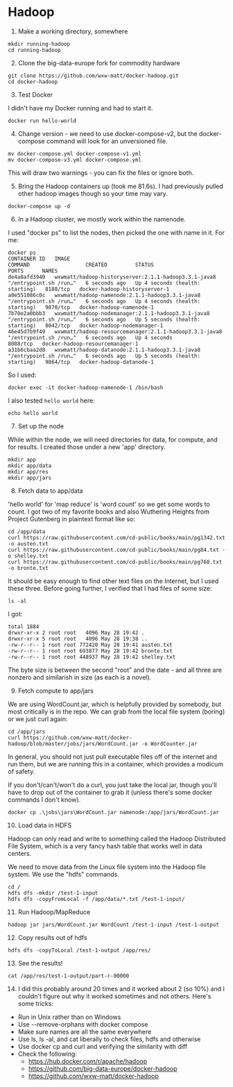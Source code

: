 # Hadoop

1. Make a working directory, somewhere

```
mkdir running-hadoop
cd running-hadoop
```

2. Clone the big-data-europe fork for commodity hardware

```
git clone https://github.com/wxw-matt/docker-hadoop.git
cd docker-hadoop
```

3. Test Docker 

I didn't have my Docker running and had to start it.

```
docker run hello-world
```

4. Change version - we need to use docker-compose-v2, but the docker-compose command will look for an unversioned file.

```
mv docker-compose.yml docker-compose-v1.yml
mv docker-compose-v3.yml docker-compose.yml
```

This will draw two warnings - you can fix the files or ignore both.


5. Bring the Hadoop containers up (took me 81.6s). I had previously pulled other hadoop images though so your time may vary.

```
docker-compose up -d
```

6. In a Hadoop cluster, we mostly work within the namenode. 

I used "docker ps" to list the nodes, then picked the one with name in it. For me:

```
docker ps
CONTAINER ID   IMAGE                                                    COMMAND                  CREATED         STATUS                            PORTS      NAMES
de4a8afd3940   wxwmatt/hadoop-historyserver:2.1.1-hadoop3.3.1-java8     "/entrypoint.sh /run…"   6 seconds ago   Up 4 seconds (health: starting)   8188/tcp   docker-hadoop-historyserver-1
a0e551086c0c   wxwmatt/hadoop-namenode:2.1.1-hadoop3.3.1-java8          "/entrypoint.sh /run…"   6 seconds ago   Up 4 seconds (health: starting)   9870/tcp   docker-hadoop-namenode-1
7b70e2a0bbb3   wxwmatt/hadoop-nodemanager:2.1.1-hadoop3.3.1-java8       "/entrypoint.sh /run…"   6 seconds ago   Up 5 seconds (health: starting)   8042/tcp   docker-hadoop-nodemanager-1
46e45d7b9f49   wxwmatt/hadoop-resourcemanager:2.1.1-hadoop3.3.1-java8   "/entrypoint.sh /run…"   6 seconds ago   Up 4 seconds                      8088/tcp   docker-hadoop-resourcemanager-1
a31b6cbaa2d8   wxwmatt/hadoop-datanode:2.1.1-hadoop3.3.1-java8          "/entrypoint.sh /run…"   6 seconds ago   Up 5 seconds (health: starting)   9864/tcp   docker-hadoop-datanode-1
```

So I used:

```
docker exec -it docker-hadoop-namenode-1 /bin/bash
```

I also tested `hello world` here:

```
echo hello world
```

7. Set up the node

While within the node, we will need directories for data, for compute, and for results. I created those under a new 'app' directory.

```
mkdir app
mkdir app/data
mkdir app/res
mkdir app/jars
```

8. Fetch data to app/data

'hello world' for 'map reduce' is 'word count' so we get some words to count. I got two of my favorite books and also Wuthering Heights from Project Gutenberg in plaintext format like so:

```
cd /app/data
curl https://raw.githubusercontent.com/cd-public/books/main/pg1342.txt -o austen.txt
curl https://raw.githubusercontent.com/cd-public/books/main/pg84.txt -o shelley.txt
curl https://raw.githubusercontent.com/cd-public/books/main/pg768.txt -o bronte.txt
```

It should be easy enough to find other text files on the Internet, but I used these three. Before going further, I verified that I had files of some size:

```
ls -al
```

I got: 

```
total 1884
drwxr-xr-x 2 root root   4096 May 28 19:42 .
drwxr-xr-x 5 root root   4096 May 28 19:38 ..
-rw-r--r-- 1 root root 772420 May 28 19:41 austen.txt
-rw-r--r-- 1 root root 693877 May 28 19:42 bronte.txt
-rw-r--r-- 1 root root 448937 May 28 19:42 shelley.txt
```

The byte size is between the second "root" and the date - and all three are nonzero and similarish in size (as each is a novel).

9. Fetch compute to app/jars

We are using WordCount.jar, which is helpfully provided by somebody, but most critically is in the repo. We can grab from the local file system (boring) or we just curl again:

```
cd /app/jars
curl https://github.com/wxw-matt/docker-hadoop/blob/master/jobs/jars/WordCount.jar -o WordCounter.jar
```

In general, you should not just pull executable files off of the internet and run them, but we are running this in a container, which provides a modicum of safety.

If you don't/can't/won't do a curl, you just take the local jar, though you'll have to drop out of the container to grab it (unless there's some docker commands I don't know).

```
docker cp .\jobs\jars\WordCount.jar namenode:/app/jars/WordCount.jar
```

10. Load data in HDFS

Hadoop can only read and write to something called the Hadoop Distributed File System, which is a very fancy hash table that works well in data centers.

We need to move data from the Linux file system into the Hadoop file system. We use the "hdfs" commands.

```
cd /
hdfs dfs -mkdir /test-1-input
hdfs dfs -copyFromLocal -f /app/data/*.txt /test-1-input/
```

11. Run Hadoop/MapReduce

```
hadoop jar jars/WordCount.jar WordCount /test-1-input /test-1-output
```

12. Copy results out of hdfs

```
hdfs dfs -copyToLocal /test-1-output /app/res/
```

13. See the results!

```
cat /app/res/test-1-output/part-r-00000
```

14. I did this probably around 20 times and it worked about 2 (so 10%) and I couldn't figure out why it worked sometimes and not others. Here's some tricks:

* Run in Unix rather than on Windows
* Use --remove-orphans with docker compose
* Make sure names are all the same everywhere
* Use ls, ls -al, and cat liberally to check files, hdfs and otherwise
* Use docker cp and curl and verifying the similarity with diff
* Check the following:
	- https://hub.docker.com/r/apache/hadoop
	- https://github.com/big-data-europe/docker-hadoop
	- https://github.com/wxw-matt/docker-hadoop
